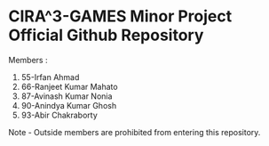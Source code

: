 # CIRA^3-GAMES Minor Project Official Github Repository
Members :
1) 55-Irfan Ahmad
2) 66-Ranjeet Kumar Mahato
3) 87-Avinash Kumar Nonia
4) 90-Anindya Kumar Ghosh
5) 93-Abir Chakraborty

Note - Outside members are prohibited from entering this repository.
